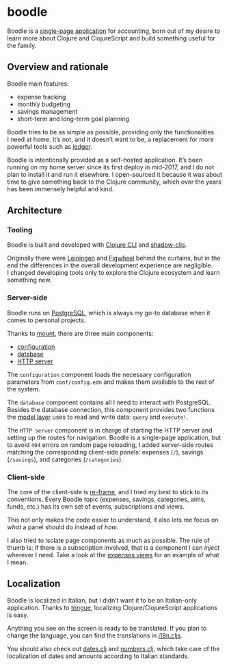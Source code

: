 # boodle

Boodle is a [single-page
application](https://en.wikipedia.org/wiki/Single-page_application) for
accounting, born out of my desire to learn more about Clojure and ClojureScript
and build something useful for the family.

## Overview and rationale

Boodle main features:

- expense tracking
- monthly budgeting
- savings management
- short-term and long-term goal planning

Boodle tries to be as simple as possible, providing only the functionalities
I need at home. It’s not, and it doesn’t want to be, a replacement for more
powerful tools such as [ledger](https://www.ledger-cli.org/).

Boodle is intentionally provided as a self-hosted application. It’s been running
on my home server since its first deploy in mid-2017, and I do not plan to
install it and run it elsewhere. I open-sourced it because it was about time to
give something back to the Clojure community, which over the years has been
immensely helpful and kind.

## Architecture

### Tooling

Boodle is built and developed with [Clojure
CLI](https://clojure.org/guides/getting_started) and
[shadow-cljs](http://shadow-cljs.org/).

Originally there were [Leiningen](https://leiningen.org/) and
[Figwheel](https://github.com/bhauman/lein-figwheel) behind the curtains, but in
the end the differences in the overall development experience are negligible.
I changed developing tools only to explore the Clojure ecosystem and learn
something new.

### Server-side

Boodle runs on [PostgreSQL](https://www.postgresql.org/), which is always my
go-to database when it comes to personal projects.

Thanks to [mount](https://github.com/tolitius/mount), there are three main
components:

- [configuration](https://github.com/manuel-uberti/boodle/blob/master/src/clj/boodle/services/configuration.clj)
- [database](https://github.com/manuel-uberti/boodle/blob/master/src/clj/boodle/services/postgresql.clj)
- [HTTP server](https://github.com/manuel-uberti/boodle/blob/master/src/clj/boodle/services/http.clj)

The `configuration` component loads the necessary configuration parameters from
`conf/config.edn` and makes them available to the rest of the system.

The `database` component contains all I need to interact with PostgreSQL.
Besides the database connection, this component provides two functions the
[model
layer](https://github.com/manuel-uberti/boodle/tree/master/src/clj/boodle/model)
uses to read and write data: `query` and `execute!`.

The `HTTP server` component is in charge of starting the HTTP server and setting
up the routes for navigation. Boodle is a single-page application, but to avoid
`404` errors on random page reloading, I added server-side routes matching the
corresponding client-side panels: expenses (`/`), savings (`/savings`), and
categories (`/categories`).

### Client-side

The core of the client-side is [re-frame](https://github.com/Day8/re-frame), and
I tried my best to stick to its conventions. Every Boodle topic (expenses,
savings, categories, aims, funds, etc.) has its own set of events, subscriptions
and views.

This not only makes the code easier to understand, it also lets me focus on
*what* a panel should do instead of *how*.

I also tried to isolate page components as much as possible. The rule of thumb
is: if there is a subscription involved, that is a component I can *inject*
wherever I need. Take a look at the [expenses
views](https://github.com/manuel-uberti/boodle/blob/master/src/cljs/boodle/expenses/views.cljs)
for an example of what I mean.

## Localization

Boodle is localized in Italian, but I didn’t want it to be an Italian-only
application. Thanks to [tongue](https://github.com/tonsky/tongue), localizing
Clojure/ClojureScript applications is easy.

Anything you see on the screen is ready to be translated. If you plan to change
the language, you can find the translations in
[i18n.cljs](https://github.com/manuel-uberti/boodle/blob/master/src/cljs/boodle/i18n.cljs).

You should also check out
[dates.clj](https://github.com/manuel-uberti/boodle/blob/master/src/clj/boodle/utils/dates.clj)
and
[numbers.clj](https://github.com/manuel-uberti/boodle/blob/master/src/clj/boodle/utils/numbers.clj),
which take care of the localization of dates and amounts according to Italian
standards.
